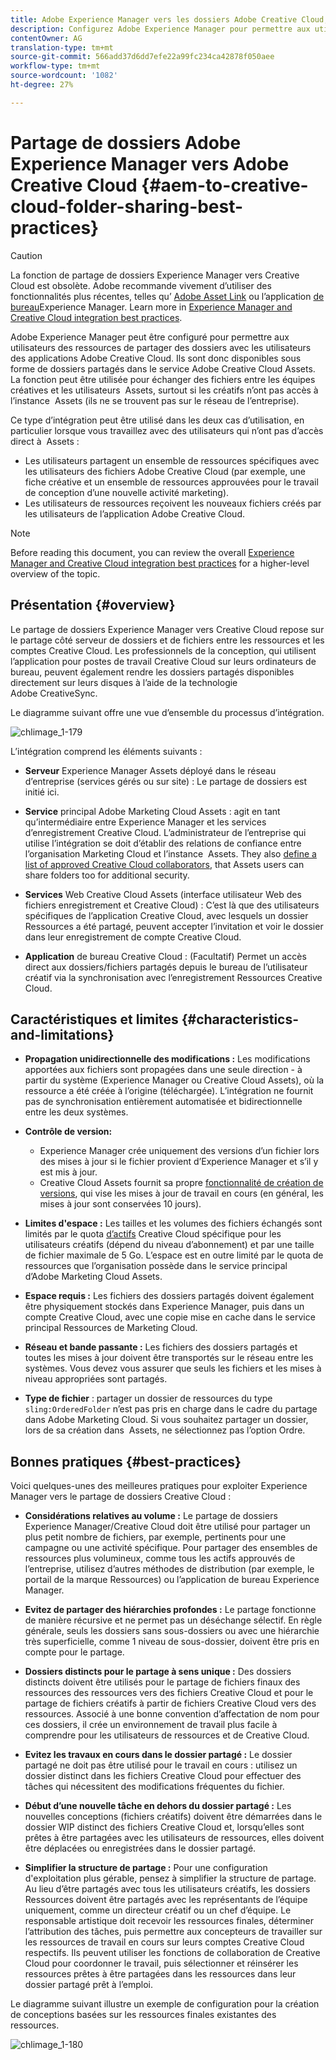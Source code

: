 ```yaml
---
title: Adobe Experience Manager vers les dossiers Adobe Creative Cloud, partage des meilleures pratiques
description: Configurez Adobe Experience Manager pour permettre aux utilisateurs d’Experience Manager Assets d’échanger des dossiers avec les utilisateurs d’Adobe Creative Cloud (CC).
contentOwner: AG
translation-type: tm+mt
source-git-commit: 566add37d6dd7efe22a99fc234ca42878f050aee
workflow-type: tm+mt
source-wordcount: '1082'
ht-degree: 27%

---
```



# Partage de dossiers Adobe Experience Manager vers Adobe Creative Cloud {#aem-to-creative-cloud-folder-sharing-best-practices}

>[!CAUTION]
>
>La fonction de partage de dossiers Experience Manager vers Creative Cloud est obsolète. Adobe recommande vivement d’utiliser des fonctionnalités plus récentes, telles qu’ [Adobe Asset Link](https://helpx.adobe.com/fr/enterprise/using/adobe-asset-link.html) ou l’application [de bureau](https://helpx.adobe.com/fr/experience-manager/desktop-app/aem-desktop-app.html)Experience Manager. Learn more in [Experience Manager and Creative Cloud integration best practices](/help/assets/aem-cc-integration-best-practices.md).

Adobe Experience Manager peut être configuré pour permettre aux utilisateurs des ressources de partager des dossiers avec les utilisateurs des applications Adobe Creative Cloud. Ils sont donc disponibles sous forme de dossiers partagés dans le service Adobe Creative Cloud Assets. La fonction peut être utilisée pour échanger des fichiers entre les équipes créatives et les utilisateurs  Assets, surtout si les créatifs n’ont pas accès à l’instance  Assets (ils ne se trouvent pas sur le réseau de l’entreprise).

Ce type d’intégration peut être utilisé dans les deux cas d’utilisation, en particulier lorsque vous travaillez avec des utilisateurs qui n’ont pas d’accès direct à  Assets :

* Les utilisateurs partagent un ensemble de ressources spécifiques avec les utilisateurs des fichiers Adobe Creative Cloud (par exemple, une fiche créative et un ensemble de ressources approuvées pour le travail de conception d’une nouvelle activité marketing).
* Les utilisateurs de ressources reçoivent les nouveaux fichiers créés par les utilisateurs de l’application Adobe Creative Cloud.

>[!NOTE]
>
>Before reading this document, you can review the overall [Experience Manager and Creative Cloud integration best practices](/help/assets/aem-cc-integration-best-practices.md) for a higher-level overview of the topic.

## Présentation {#overview}

Le partage de dossiers Experience Manager vers Creative Cloud repose sur le partage côté serveur de dossiers et de fichiers entre les ressources et les comptes Creative Cloud. Les professionnels de la conception, qui utilisent l’application pour postes de travail Creative Cloud sur leurs ordinateurs de bureau, peuvent également rendre les dossiers partagés disponibles directement sur leurs disques à l’aide de la technologie Adobe CreativeSync.

Le diagramme suivant offre une vue d’ensemble du processus d’intégration.

![chlimage_1-179](assets/chlimage_1-406.png)

L’intégration comprend les éléments suivants :

* **Serveur** Experience Manager Assets déployé dans le réseau d’entreprise (services gérés ou sur site) : Le partage de dossiers est initié ici.
* **Service** principal Adobe Marketing Cloud Assets : agit en tant qu’intermédiaire entre Experience Manager et les services d’enregistrement Creative Cloud. L’administrateur de l’entreprise qui utilise l’intégration se doit d’établir des relations de confiance entre l’organisation Marketing Cloud et l’instance  Assets. They also [define a list of approved Creative Cloud collaborators](https://marketing.adobe.com/resources/help/fr_FR/mcloud/t_admin_add_cc_user.html), that Assets users can share folders too for additional security.

* **Services** Web Creative Cloud Assets (interface utilisateur Web des fichiers enregistrement et Creative Cloud) : C’est là que des utilisateurs spécifiques de l’application Creative Cloud, avec lesquels un dossier Ressources a été partagé, peuvent accepter l’invitation et voir le dossier dans leur enregistrement de compte Creative Cloud.
* **Application** de bureau Creative Cloud : (Facultatif) Permet un accès direct aux dossiers/fichiers partagés depuis le bureau de l’utilisateur créatif via la synchronisation avec l’enregistrement Ressources Creative Cloud.

## Caractéristiques et limites {#characteristics-and-limitations}

* **Propagation unidirectionnelle des modifications :** Les modifications apportées aux fichiers sont propagées dans une seule direction - à partir du système (Experience Manager ou Creative Cloud Assets), où la ressource a été créée à l’origine (téléchargée). L’intégration ne fournit pas de synchronisation entièrement automatisée et bidirectionnelle entre les deux systèmes.
* **Contrôle de version:**

   * Experience Manager crée uniquement des versions d’un fichier lors des mises à jour si le fichier provient d’Experience Manager et s’il y est mis à jour.
   * Creative Cloud Assets fournit sa propre [fonctionnalité de création de versions](https://helpx.adobe.com/fr/creative-cloud/help/versioning-faq.html), qui vise les mises à jour de travail en cours (en général, les mises à jour sont conservées 10 jours).

* **Limites d&#39;espace :** Les tailles et les volumes des fichiers échangés sont limités par le quota [d’actifs](https://helpx.adobe.com/creative-cloud/kb/file-storage-quota.html) Creative Cloud spécifique pour les utilisateurs créatifs (dépend du niveau d’abonnement) et par une taille de fichier maximale de 5 Go. L’espace est en outre limité par le quota de ressources que l’organisation possède dans le service principal d’Adobe Marketing Cloud Assets.

* **Espace requis :** Les fichiers des dossiers partagés doivent également être physiquement stockés dans Experience Manager, puis dans un compte Creative Cloud, avec une copie mise en cache dans le service principal Ressources de Marketing Cloud.
* **Réseau et bande passante :** Les fichiers des dossiers partagés et toutes les mises à jour doivent être transportés sur le réseau entre les systèmes. Vous devez vous assurer que seuls les fichiers et les mises à niveau appropriées sont partagés.
* **Type de fichier** : partager un dossier de ressources du type `sling:OrderedFolder` n’est pas pris en charge dans le cadre du partage dans Adobe Marketing Cloud. Si vous souhaitez partager un dossier, lors de sa création dans  Assets, ne sélectionnez pas l’option Ordre.

## Bonnes pratiques {#best-practices}

Voici quelques-unes des meilleures pratiques pour exploiter Experience Manager vers le partage de dossiers Creative Cloud :

* **Considérations relatives au volume :** Le partage de dossiers Experience Manager/Creative Cloud doit être utilisé pour partager un plus petit nombre de fichiers, par exemple, pertinents pour une campagne ou une activité spécifique. Pour partager des ensembles de ressources plus volumineux, comme tous les actifs approuvés de l’entreprise, utilisez d’autres méthodes de distribution (par exemple, le portail de la marque Ressources) ou l’application de bureau Experience Manager.

* **Evitez de partager des hiérarchies profondes :** Le partage fonctionne de manière récursive et ne permet pas un déséchange sélectif. En règle générale, seuls les dossiers sans sous-dossiers ou avec une hiérarchie très superficielle, comme 1 niveau de sous-dossier, doivent être pris en compte pour le partage.
* **Dossiers distincts pour le partage à sens unique :** Des dossiers distincts doivent être utilisés pour le partage de fichiers finaux des ressources des ressources vers des fichiers Creative Cloud et pour le partage de fichiers créatifs à partir de fichiers Creative Cloud vers des ressources. Associé à une bonne convention d’affectation de nom pour ces dossiers, il crée un environnement de travail plus facile à comprendre pour les utilisateurs de ressources et de Creative Cloud.
* **Evitez les travaux en cours dans le dossier partagé :** Le dossier partagé ne doit pas être utilisé pour le travail en cours : utilisez un dossier distinct dans les fichiers Creative Cloud pour effectuer des tâches qui nécessitent des modifications fréquentes du fichier.
* **Début d’une nouvelle tâche en dehors du dossier partagé :** Les nouvelles conceptions (fichiers créatifs) doivent être démarrées dans le dossier WIP distinct des fichiers Creative Cloud et, lorsqu’elles sont prêtes à être partagées avec les utilisateurs de ressources, elles doivent être déplacées ou enregistrées dans le dossier partagé.
* **Simplifier la structure de partage :** Pour une configuration d&#39;exploitation plus gérable, pensez à simplifier la structure de partage. Au lieu d’être partagés avec tous les utilisateurs créatifs, les dossiers Ressources doivent être partagés avec les représentants de l’équipe uniquement, comme un directeur créatif ou un chef d’équipe. Le responsable artistique doit recevoir les ressources finales, déterminer l’attribution des tâches, puis permettre aux concepteurs de travailler sur les ressources de travail en cours sur leurs comptes Creative Cloud respectifs. Ils peuvent utiliser les fonctions de collaboration de Creative Cloud pour coordonner le travail, puis sélectionner et réinsérer les ressources prêtes à être partagées dans les ressources dans leur dossier partagé prêt à l’emploi.

Le diagramme suivant illustre un exemple de configuration pour la création de conceptions basées sur les ressources finales existantes des ressources.

![chlimage_1-180](assets/chlimage_1-407.png)
